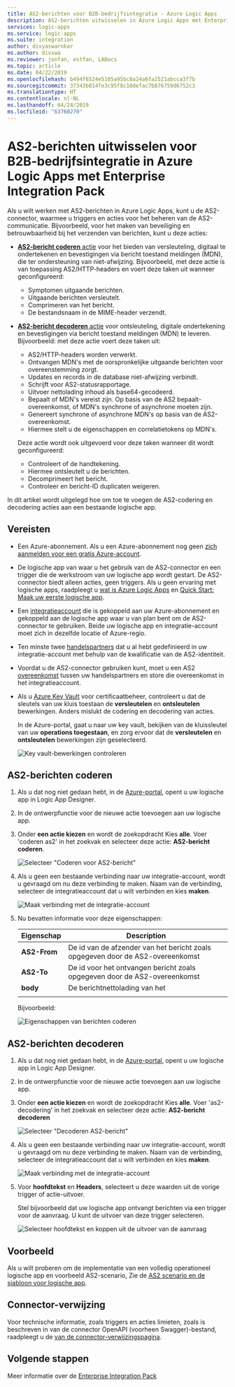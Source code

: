 ```yaml
---
title: AS2-berichten voor B2B-bedrijfsintegratie - Azure Logic Apps
description: AS2-berichten uitwisselen in Azure Logic Apps met Enterprise Integration Pack
services: logic-apps
ms.service: logic-apps
ms.suite: integration
author: divyaswarnkar
ms.author: divswa
ms.reviewer: jonfan, estfan, LADocs
ms.topic: article
ms.date: 04/22/2019
ms.openlocfilehash: b494f6524e5105a95bc8a24a6fa2521abcca3f7b
ms.sourcegitcommit: 37343b814fe3c95f8c10defac7b876759d6752c3
ms.translationtype: HT
ms.contentlocale: nl-NL
ms.lasthandoff: 04/24/2019
ms.locfileid: "63760270"
---
```

# <a name="exchange-as2-messages-for-b2b-enterprise-integration-in-azure-logic-apps-with-enterprise-integration-pack"></a>AS2-berichten uitwisselen voor B2B-bedrijfsintegratie in Azure Logic Apps met Enterprise Integration Pack

Als u wilt werken met AS2-berichten in Azure Logic Apps, kunt u de AS2-connector, waarmee u triggers en acties voor het beheren van de AS2-communicatie. Bijvoorbeeld, voor het maken van beveiliging en betrouwbaarheid bij het verzenden van berichten, kunt u deze acties:

* [**AS2-bericht coderen** actie](#encode) voor het bieden van versleuteling, digitaal te ondertekenen en bevestigingen via bericht toestand meldingen (MDN), die ter ondersteuning van niet-afwijzing. Bijvoorbeeld, met deze actie is van toepassing AS2/HTTP-headers en voert deze taken uit wanneer geconfigureerd:

  * Symptomen uitgaande berichten.
  * Uitgaande berichten versleutelt.
  * Comprimeren van het bericht.
  * De bestandsnaam in de MIME-header verzendt.

* [**AS2-bericht decoderen** actie](#decode) voor ontsleuteling, digitale ondertekening en bevestigingen via bericht toestand meldingen (MDN) te leveren. Bijvoorbeeld: met deze actie voert deze taken uit: 

  * AS2/HTTP-headers worden verwerkt.
  * Ontvangen MDN's met de oorspronkelijke uitgaande berichten voor overeenstemming zorgt.
  * Updates en records in de database niet-afwijzing verbindt.
  * Schrijft voor AS2-statusrapportage.
  * Uitvoer nettolading inhoud als base64-gecodeerd.
  * Bepaalt of MDN's vereist zijn. Op basis van de AS2 bepaalt-overeenkomst, of MDN's synchrone of asynchrone moeten zijn.
  * Genereert synchrone of asynchrone MDN's op basis van de AS2-overeenkomst.
  * Hiermee stelt u de eigenschappen en correlatietokens op MDN's.

  Deze actie wordt ook uitgevoerd voor deze taken wanneer dit wordt geconfigureerd:

  * Controleert of de handtekening.
  * Hiermee ontsleutelt u de berichten.
  * Decomprimeert het bericht. 
  * Controleer en bericht-ID duplicaten weigeren.

In dit artikel wordt uitgelegd hoe om toe te voegen de AS2-codering en decodering acties aan een bestaande logische app.

## <a name="prerequisites"></a>Vereisten

* Een Azure-abonnement. Als u een Azure-abonnement nog geen [zich aanmelden voor een gratis Azure-account](https://azure.microsoft.com/free/).

* De logische app van waar u het gebruik van de AS2-connector en een trigger die de werkstroom van uw logische app wordt gestart. De AS2-connector biedt alleen acties, geen triggers. Als u geen ervaring met logische apps, raadpleegt u [wat is Azure Logic Apps](../logic-apps/logic-apps-overview.md) en [Quick Start: Maak uw eerste logische app](../logic-apps/quickstart-create-first-logic-app-workflow.md).

* Een [integratieaccount](../logic-apps/logic-apps-enterprise-integration-create-integration-account.md) die is gekoppeld aan uw Azure-abonnement en gekoppeld aan de logische app waar u van plan bent om de AS2-connector te gebruiken. Beide uw logische app en integratie-account moet zich in dezelfde locatie of Azure-regio.

* Ten minste twee [handelspartners](../logic-apps/logic-apps-enterprise-integration-partners.md) dat u al hebt gedefinieerd in uw integratie-account met behulp van de kwalificatie van de AS2-identiteit.

* Voordat u de AS2-connector gebruiken kunt, moet u een AS2 [overeenkomst](../logic-apps/logic-apps-enterprise-integration-agreements.md) tussen uw handelspartners en store die overeenkomst in het integratieaccount.

* Als u [Azure Key Vault](../key-vault/key-vault-overview.md) voor certificaatbeheer, controleert u dat de sleutels van uw kluis toestaan de **versleutelen** en **ontsleutelen** bewerkingen. Anders mislukt de codering en decodering van acties.

  In de Azure-portal, gaat u naar uw key vault, bekijken van de kluissleutel van uw **operations toegestaan**, en zorg ervoor dat de **versleutelen** en **ontsleutelen** bewerkingen zijn geselecteerd.

  ![Key vault-bewerkingen controleren](media/logic-apps-enterprise-integration-as2/vault-key-permitted-operations.png)

<a name="encode"></a>

## <a name="encode-as2-messages"></a>AS2-berichten coderen

1. Als u dat nog niet gedaan hebt, in de [Azure-portal](https://portal.azure.com), opent u uw logische app in Logic App Designer.

1. In de ontwerpfunctie voor de nieuwe actie toevoegen aan uw logische app. 

1. Onder **een actie kiezen** en wordt de zoekopdracht Kies **alle**. Voer 'coderen as2' in het zoekvak en selecteer deze actie: **AS2-bericht coderen**.

   ![Selecteer "Coderen voor AS2-bericht"](./media/logic-apps-enterprise-integration-as2/select-as2-encode.png)

1. Als u geen een bestaande verbinding naar uw integratie-account, wordt u gevraagd om nu deze verbinding te maken. Naam van de verbinding, selecteer de integratieaccount dat u wilt verbinden en kies **maken**.

   ![Maak verbinding met de integratie-account](./media/logic-apps-enterprise-integration-as2/as2-create-connection.png)  
 
1. Nu bevatten informatie voor deze eigenschappen:

   | Eigenschap | Description |
   |----------|-------------|
   | **AS2-From** | De id van de afzender van het bericht zoals opgegeven door de AS2-overeenkomst |
   | **AS2-To** | De id voor het ontvangen bericht zoals opgegeven door de AS2-overeenkomst |
   | **body** | De berichtnettolading van het |
   |||

   Bijvoorbeeld:

   ![Eigenschappen van berichten coderen](./media/logic-apps-enterprise-integration-as2/as2-message-encoding-details.png)

<a name="decode"></a>

## <a name="decode-as2-messages"></a>AS2-berichten decoderen

1. Als u dat nog niet gedaan hebt, in de [Azure-portal](https://portal.azure.com), opent u uw logische app in Logic App Designer.

1. In de ontwerpfunctie voor de nieuwe actie toevoegen aan uw logische app. 

1. Onder **een actie kiezen** en wordt de zoekopdracht Kies **alle**. Voer 'as2-decodering' in het zoekvak en selecteer deze actie: **AS2-bericht decoderen**

   ![Selecteer "Decoderen AS2-bericht"](media/logic-apps-enterprise-integration-as2/select-as2-decode.png)

1. Als u geen een bestaande verbinding naar uw integratie-account, wordt u gevraagd om nu deze verbinding te maken. Naam van de verbinding, selecteer de integratieaccount dat u wilt verbinden en kies **maken**.

   ![Maak verbinding met de integratie-account](./media/logic-apps-enterprise-integration-as2/as2-create-connection.png)  

1. Voor **hoofdtekst** en **Headers**, selecteert u deze waarden uit de vorige trigger of actie-uitvoer.

   Stel bijvoorbeeld dat uw logische app ontvangt berichten via een trigger voor de aanvraag. U kunt de uitvoer van deze trigger selecteren.

   ![Selecteer hoofdtekst en koppen uit de uitvoer van de aanvraag](media/logic-apps-enterprise-integration-as2/as2-message-decoding-details.png) 

## <a name="sample"></a>Voorbeeld

Als u wilt proberen om de implementatie van een volledig operationeel logische app en voorbeeld AS2-scenario, Zie de [AS2 scenario en de sjabloon voor logische app](https://azure.microsoft.com/documentation/templates/201-logic-app-as2-send-receive/).

## <a name="connector-reference"></a>Connector-verwijzing

Voor technische informatie, zoals triggers en acties limieten, zoals is beschreven in van de connector OpenAPI (voorheen Swagger)-bestand, raadpleegt u de [van de connector-verwijzingspagina](/connectors/as2/).

## <a name="next-steps"></a>Volgende stappen

Meer informatie over de [Enterprise Integration Pack](logic-apps-enterprise-integration-overview.md)
